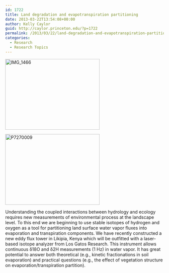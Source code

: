 ```yaml
---
id: 1722
title: Land degradation and evapotranspiration partitioning
date: 2013-03-22T13:54:08+00:00
author: Kelly Caylor
guid: http://caylor.princeton.edu/?p=1722
permalink: /2013/03/22/land-degradation-and-evapotranspiration-partitioning/
categories:
  - Research
  - Research Topics
---
```

<!--more-->


  
[<img src="http://caylor.eri.ucsb.edu/wp-content/uploads/2013/03/IMG_14661.jpg" alt="IMG_1466" width="300" height="225" class="alignleft size-full wp-image-1726" />](http://caylor.eri.ucsb.edu/wp-content/uploads/2013/03/IMG_14661.jpg)

[<img src="http://caylor.eri.ucsb.edu/wp-content/uploads/2013/03/P72700091.jpg" alt="P7270009" width="300" height="225" class="alignleft size-full wp-image-1725" />](http://caylor.eri.ucsb.edu/wp-content/uploads/2013/03/P72700091.jpg)

Understanding the coupled interactions between hydrology and ecology requires new measurements of environmental process at the landscape level. To this end we are beginning to use stable isotopes of hydrogen and oxygen as a tool for partitioning land surface water vapor fluxes into evaporation and transpiration components. We have recently constructed a new eddy flux tower in Likipia, Kenya which will be outfitted with a laser-based isotope analyzer from Los Gatos Research. This instrument allows continuous δ18O and δ2H measurements (1 Hz) in water vapor. It has great potential to answer both theoretical (e.g., kinetic fractionations in soil evaporation) and practical questions (e.g., the effect of vegetation structure on evaporation/transpiration partition).